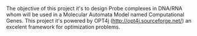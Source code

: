 The objective of this project it's to design Probe complexes in DNA/RNA whom will be used in a Molecular Automata Model named Computational Genes. This project it's powered by OPT4j (http://opt4j.sourceforge.net/) an excelent framework for optimization problems.